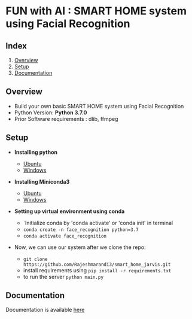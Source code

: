 # FUN with AI : SMART HOME system using Facial Recognition

## Index
1. [Overview](#overview)
2. [Setup](#setup)
3. [Documentation](#docs)

<a name="overview"></a>
## Overview
* Build your own basic SMART HOME system using Facial Recognition
* Python Version:  **Python 3.7.0**
* Prior Software requirements : dlib, ffmpeg

<a name="setup"></a>
## Setup
* **Installing python**
  - [Ubuntu](https://linuxize.com/post/how-to-install-python-3-7-on-ubuntu-18-04/) 
  - [Windows](https://medium.com/@itylergarrett.tag/how-to-install-python-3-7-on-windows-10-pc-the-non-developer-version-b063e1913b39)
    
* **Installing Miniconda3**
  - [Ubuntu](https://docs.conda.io/projects/conda/en/latest/user-guide/install/linux.html)
  - [Windows](https://docs.conda.io/projects/conda/en/latest/user-guide/install/linux.html)
    

* **Setting up virtual environment using conda**
  - `Initialize conda by 'conda activate' or 'conda init' in terminal
  - `conda create -n face_recognition python=3.7`
  - `conda activate face_recognition`

* Now, we can use our system after we clone the repo:
    - `git clone https://github.com/Rajeshmarandi3/smart_home_jarvis.git`
    - install requirements using `pip install -r requirements.txt`
    - to run the server `python main.py`
    
<a name="docs"></a>
## Documentation
Documentation is available [here](https://documenter.getpostman.com/view/4093957/SzS7QmWT?version=latest
)